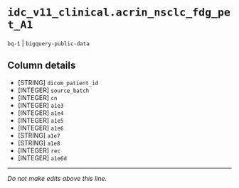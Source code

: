 # `idc_v11_clinical.acrin_nsclc_fdg_pet_A1`
`bq-1` | `bigquery-public-data`

## Column details
* [STRING]    `dicom_patient_id`
* [INTEGER]   `source_batch`
* [INTEGER]   `cn`
* [INTEGER]   `a1e3`
* [INTEGER]   `a1e4`
* [INTEGER]   `a1e5`
* [INTEGER]   `a1e6`
* [STRING]    `a1e7`
* [STRING]    `a1e8`
* [INTEGER]   `rec`
* [INTEGER]   `a1e6d`

-------------------------------------------------------------------------------
*Do not make edits above this line.*

